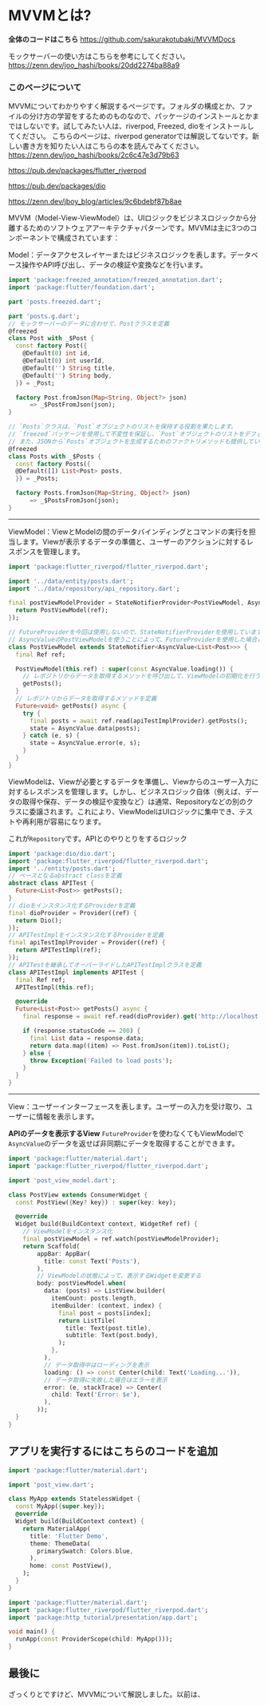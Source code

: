 # MVVMとは?

**全体のコードはこちら**
https://github.com/sakurakotubaki/MVVMDocs

モックサーバーの使い方はこちらを参考にしてください。
https://zenn.dev/joo_hashi/books/20dd2274ba88a9

### このページについて
MVVMについてわかりやすく解説するページです。フォルダの構成とか、ファイルの分け方の学習をするためのものなので、パッケージのインストールとかまではしないです。試してみたい人は、riverpod, Freezed, dioをインストールしてください。
こちらのページは、riverpod generatorでは解説してないです。新しい書き方を知りたい人はこちらの本を読んでみてください。
https://zenn.dev/joo_hashi/books/2c6c47e3d79b63

https://pub.dev/packages/flutter_riverpod

https://pub.dev/packages/dio

https://zenn.dev/jboy_blog/articles/9c6bdebf87b8ae

MVVM（Model-View-ViewModel）は、UIロジックをビジネスロジックから分離するためのソフトウェアアーキテクチャパターンです。MVVMは主に3つのコンポーネントで構成されています：

Model：データアクセスレイヤーまたはビジネスロジックを表します。データベース操作やAPI呼び出し、データの検証や変換などを行います。

```dart
import 'package:freezed_annotation/freezed_annotation.dart';
import 'package:flutter/foundation.dart';

part 'posts.freezed.dart';

part 'posts.g.dart';
// モックサーバーのデータに合わせて、Postクラスを定義
@freezed
class Post with _$Post {
  const factory Post({
    @Default(0) int id,
    @Default(0) int userId,
    @Default('') String title,
    @Default('') String body,
  }) = _Post;

  factory Post.fromJson(Map<String, Object?> json)
      => _$PostFromJson(json);
}

// `Posts`クラスは、`Post`オブジェクトのリストを保持する役割を果たします。
// `freezed`パッケージを使用して不変性を保証し、`Post`オブジェクトのリストをデフォルトで空に設定しています。
// また、JSONから`Posts`オブジェクトを生成するためのファクトリメソッドも提供しています。
@freezed
class Posts with _$Posts {
  const factory Posts({
  @Default([]) List<Post> posts,
  }) = _Posts;

  factory Posts.fromJson(Map<String, Object?> json)
      => _$PostsFromJson(json);
}
```

-----

ViewModel：ViewとModelの間のデータバインディングとコマンドの実行を担当します。Viewが表示するデータの準備と、ユーザーのアクションに対するレスポンスを管理します。

```dart
import 'package:flutter_riverpod/flutter_riverpod.dart';

import '../data/entity/posts.dart';
import '../data/repository/api_repository.dart';

final postViewModelProvider = StateNotifierProvider<PostViewModel, AsyncValue<List<Post>>>((ref) {
  return PostViewModel(ref);
});

// FutureProviderを今回は使用しないので、StateNotifierProviderを使用しています。
// AsyncValueのPostViewModelを使うことによって、FutureProviderを使用した場合と同じように、
class PostViewModel extends StateNotifier<AsyncValue<List<Post>>> {
  final Ref ref;

  PostViewModel(this.ref) : super(const AsyncValue.loading()) {
    // レポジトリからデータを取得するメソッドを呼び出して、ViewModelの初期化を行う。ref.watchを使用して、View側にAPIのレスポンスを返す。
    getPosts();
  }
  // レポジトリからデータを取得するメソッドを定義
  Future<void> getPosts() async {
    try {
      final posts = await ref.read(apiTestImplProvider).getPosts();
      state = AsyncValue.data(posts);
    } catch (e, s) {
      state = AsyncValue.error(e, s);
    }
  }
}
```

ViewModelは、Viewが必要とするデータを準備し、Viewからのユーザー入力に対するレスポンスを管理します。しかし、ビジネスロジック自体（例えば、データの取得や保存、データの検証や変換など）は通常、Repositoryなどの別のクラスに委譲されます。これにより、ViewModelはUIロジックに集中でき、テストや再利用が容易になります。

これが`Repository`です。APIとのやりとりをするロジック

```dart
import 'package:dio/dio.dart';
import 'package:flutter_riverpod/flutter_riverpod.dart';
import '../entity/posts.dart';
// ベースとなるabstract classを定義
abstract class APITest {
  Future<List<Post>> getPosts();
}
// dioをインスタンス化するProviderを定義
final dioProvider = Provider((ref) {
  return Dio();
});
// APITestImplをインスタンス化するProviderを定義
final apiTestImplProvider = Provider((ref) {
  return APITestImpl(ref);
});
// APITestを継承してオーバーライドしたAPITestImplクラスを定義
class APITestImpl implements APITest {
  final Ref ref;
  APITestImpl(this.ref);

  @override
  Future<List<Post>> getPosts() async {
    final response = await ref.read(dioProvider).get('http://localhost:3000/posts');

    if (response.statusCode == 200) {
      final List data = response.data;
      return data.map((item) => Post.fromJson(item)).toList();
    } else {
      throw Exception('Failed to load posts');
    }
  }
}
```

----

View：ユーザーインターフェースを表します。ユーザーの入力を受け取り、ユーザーに情報を表示します。

**APIのデータを表示するView**
`FutureProvider`を使わなくてもViewModelで`AsyncValue`のデータを返せば非同期にデータを取得することができます。

```dart
import 'package:flutter/material.dart';
import 'package:flutter_riverpod/flutter_riverpod.dart';

import 'post_view_model.dart';

class PostView extends ConsumerWidget {
  const PostView({Key? key}) : super(key: key);

  @override
  Widget build(BuildContext context, WidgetRef ref) {
    // ViewModelをインスタンス化
    final postViewModel = ref.watch(postViewModelProvider);
    return Scaffold(
        appBar: AppBar(
          title: const Text('Posts'),
        ),
        // ViewModelの状態によって、表示するWidgetを変更する
        body: postViewModel.when(
          data: (posts) => ListView.builder(
            itemCount: posts.length,
            itemBuilder: (context, index) {
              final post = posts[index];
              return ListTile(
                title: Text(post.title),
                subtitle: Text(post.body),
              );
            },
          ),
          // データ取得中はローディングを表示
          loading: () => const Center(child: Text('Loading...')),
          // データ取得に失敗した場合はエラーを表示
          error: (e, stackTrace) => Center(
            child: Text('Error: $e'),
          ),
        ));
  }
}
```
## アプリを実行するにはこちらのコードを追加
```dart
import 'package:flutter/material.dart';

import 'post_view.dart';

class MyApp extends StatelessWidget {
  const MyApp({super.key});
  @override
  Widget build(BuildContext context) {
    return MaterialApp(
      title: 'Flutter Demo',
      theme: ThemeData(
        primarySwatch: Colors.blue,
      ),
      home: const PostView(),
    );
  }
}
```

```dart
import 'package:flutter/material.dart';
import 'package:flutter_riverpod/flutter_riverpod.dart';
import 'package:http_tutorial/presentation/app.dart';

void main() {
  runApp(const ProviderScope(child: MyApp()));
}
```

## 最後に
ざっくりとですけど、MVVMについて解説しました。以前は、

